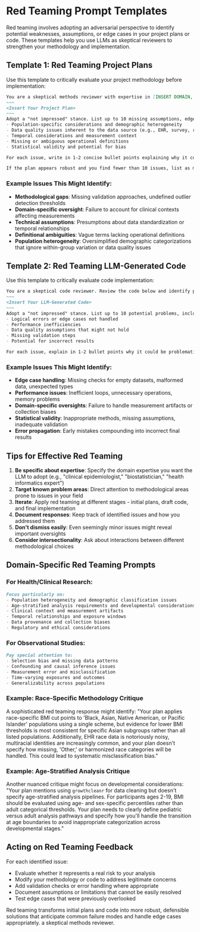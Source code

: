 # Red Teaming Prompt Templates

Red teaming involves adopting an adversarial perspective to identify potential weaknesses, assumptions, or edge cases in your project plans or code. These templates help you use LLMs as skeptical reviewers to strengthen your methodology and implementation.

## Template 1: Red Teaming Project Plans

Use this template to critically evaluate your project methodology before implementation:

```markdown
You are a skeptical methods reviewer with expertise in [INSERT DOMAIN, e.g., clinical epidemiology, biostatistics]. Review the project plan below:
~~~
<Insert Your Project Plan>
~~~
Adopt a "not impressed" stance. List up to 10 missing assumptions, edge cases, or ambiguities that could be challenged by a critical reviewer. Pay particular attention to:
- Population-specific considerations and demographic heterogeneity
- Data quality issues inherent to the data source (e.g., EHR, survey, registry)
- Temporal considerations and measurement context
- Missing or ambiguous operational definitions
- Statistical validity and potential for bias

For each issue, write in 1-2 concise bullet points explaining why it could be problematic.

If the plan appears robust and you find fewer than 10 issues, list as many as you can and briefly explain why the plan is otherwise comprehensive.
```

### Example Issues This Might Identify:
- **Methodological gaps**: Missing validation approaches, undefined outlier detection thresholds
- **Domain-specific oversight**: Failure to account for clinical contexts affecting measurements
- **Technical assumptions**: Presumptions about data standardization or temporal relationships
- **Definitional ambiguities**: Vague terms lacking operational definitions
- **Population heterogeneity**: Oversimplified demographic categorizations that ignore within-group variation or data quality issues

## Template 2: Red Teaming LLM-Generated Code

Use this template to critically evaluate code implementation:

```markdown
You are a skeptical code reviewer. Review the code below and identify potential issues:
~~~
<Insert Your LLM-Generated Code>
~~~
Adopt a "not impressed" stance. List up to 10 potential problems, including:
- Logical errors or edge cases not handled
- Performance inefficiencies  
- Data quality assumptions that might not hold
- Missing validation steps
- Potential for incorrect results

For each issue, explain in 1-2 bullet points why it could be problematic.
```

### Example Issues This Might Identify:
- **Edge case handling**: Missing checks for empty datasets, malformed data, unexpected types
- **Performance issues**: Inefficient loops, unnecessary operations, memory problems
- **Domain-specific oversights**: Failure to handle measurement artifacts or collection biases
- **Statistical validity**: Inappropriate methods, missing assumptions, inadequate validation
- **Error propagation**: Early mistakes compounding into incorrect final results

## Tips for Effective Red Teaming

1. **Be specific about expertise**: Specify the domain expertise you want the LLM to adopt (e.g., "clinical epidemiologist," "biostatistician," "health informatics expert")
2. **Target known problem areas**: Direct attention to methodological areas prone to issues in your field
3. **Iterate**: Apply red teaming at different stages - initial plans, draft code, and final implementation
4. **Document responses**: Keep track of identified issues and how you addressed them
5. **Don't dismiss easily**: Even seemingly minor issues might reveal important oversights
6. **Consider intersectionality**: Ask about interactions between different methodological choices

## Domain-Specific Red Teaming Prompts

### For Health/Clinical Research:
```markdown
Focus particularly on:
- Population heterogeneity and demographic classification issues
- Age-stratified analysis requirements and developmental considerations
- Clinical context and measurement artifacts  
- Temporal relationships and exposure windows
- Data provenance and collection biases
- Regulatory and ethical considerations
```

### For Observational Studies:
```markdown
Pay special attention to:
- Selection bias and missing data patterns
- Confounding and causal inference issues
- Measurement error and misclassification
- Time-varying exposures and outcomes
- Generalizability across populations
```

### Example: Race-Specific Methodology Critique
A sophisticated red teaming response might identify: "Your plan applies race-specific BMI cut points to 'Black, Asian, Native American, or Pacific Islander' populations using a single scheme, but evidence for lower BMI thresholds is most consistent for specific Asian subgroups rather than all listed populations. Additionally, EHR race data is notoriously noisy, multiracial identities are increasingly common, and your plan doesn't specify how missing, 'Other,' or harmonized race categories will be handled. This could lead to systematic misclassification bias."

### Example: Age-Stratified Analysis Critique  
Another nuanced critique might focus on developmental considerations: "Your plan mentions using `growthcleanr` for data cleaning but doesn't specify age-stratified analysis pipelines. For participants ages 2-19, BMI should be evaluated using age- and sex-specific percentiles rather than adult categorical thresholds. Your plan needs to clearly define pediatric versus adult analysis pathways and specify how you'll handle the transition at age boundaries to avoid inappropriate categorization across developmental stages."

## Acting on Red Teaming Feedback

For each identified issue:
- Evaluate whether it represents a real risk to your analysis
- Modify your methodology or code to address legitimate concerns  
- Add validation checks or error handling where appropriate
- Document assumptions or limitations that cannot be easily resolved
- Test edge cases that were previously overlooked

Red teaming transforms initial plans and code into more robust, defensible solutions that anticipate common failure modes and handle edge cases appropriately. a skeptical methods reviewer.
